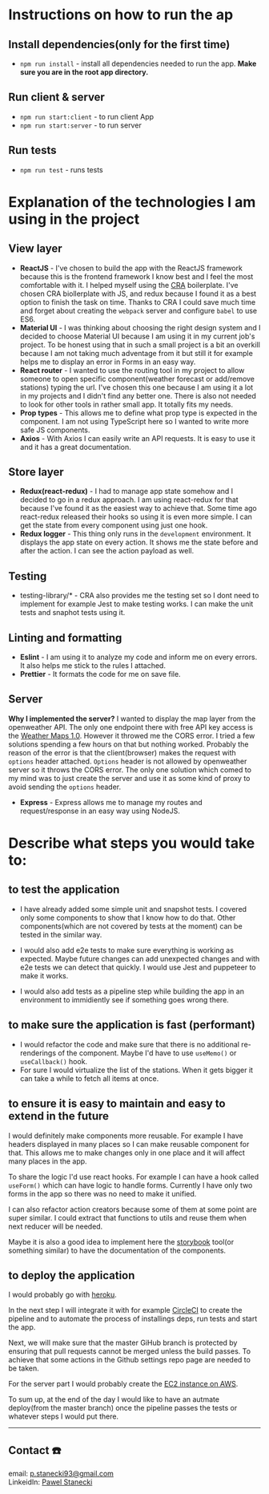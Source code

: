 # Instructions on how to run the ap

## Install dependencies(only for the first time)

- `npm run install` - install all dependencies needed to run the app. **Make sure you are in the root app directory.**

## Run client & server

- `npm run start:client` - to run client App
- `npm run start:server` - to run server

## Run tests

- `npm run test` - runs tests

# Explanation of the technologies I am using in the project

## View layer

- **ReactJS** - I've chosen to build the app with the ReactJS framework because this is the frontend framework I know best and I feel the most comfortable with it. I helped myself using the [CRA](https://reactjs.org/docs/create-a-new-react-app.html) boilerplate. I've chosen CRA biollerplate with JS, and redux because I found it as a best option to finish the task on time. Thanks to CRA I could save much time and forget about creating the `webpack` server and configure `babel` to use ES6.
- **Material UI** - I was thinking about choosing the right design system and I decided to choose Material UI because I am using it in my current job's project. To be honest using that in such a small project is a bit an overkill because I am not taking much adventage from it but still it for example helps me to display an error in Forms in an easy way.
- **React router** - I wanted to use the routing tool in my project to allow someone to open specific component(weather forecast or add/remove stations) typing the url. I've chosen this one because I am using it a lot in my projects and I didn't find any better one. There is also not needed to look for other tools in rather small app. It totally fits my needs.
- **Prop types** - This allows me to define what prop type is expected in the component. I am not using TypeScript here so I wanted to write more safe JS components.
- **Axios** - With Axios I can easily write an API requests. It is easy to use it and it has a great documentation.

## Store layer

- **Redux(react-redux)** - I had to manage app state somehow and I decided to go in a redux approach. I am using react-redux for that because I've found it as the easiest way to achieve that. Some time ago react-redux released their hooks so using it is even more simple. I can get the state from every component using just one hook.
- **Redux logger** - This thing only runs in the `development` environment. It displays the app state on every action. It shows me the state before and after the action. I can see the action payload as well.

## Testing

- testing-library/\* - CRA also provides me the testing set so I dont need to implement for example Jest to make testing works. I can make the unit tests and snaphot tests using it.

## Linting and formatting

- **Eslint** - I am using it to analyze my code and inform me on every errors. It also helps me stick to the rules I attached.
- **Prettier** - It formats the code for me on save file.

## Server

**Why I implemented the server?**
I wanted to display the map layer from the openweather API. The only one endpoint there with free API key access is the [Weather Maps 1.0](https://openweathermap.org/api/weathermaps). However it throwed me the CORS error. I tried a few solutions spending a few hours on that but nothing worked. Probably the reason of the error is that the client(browser) makes the request with `options` header attached. `Options` header is not allowed by openweather server so it throws the CORS error. The only one solution which comed to my mind was to just create the server and use it as some kind of proxy to avoid sending the `options` header.

- **Express** - Express allows me to manage my routes and request/response in an easy way using NodeJS.

# Describe what steps you would take to:

## to test the application

- I have already added some simple unit and snapshot tests. I covered only some components to show that I know how to do that. Other components(which are not covered by tests at the moment) can be tested in the similar way.

- I would also add e2e tests to make sure everything is working as expected. Maybe future changes can add unexpected changes and with e2e tests we can detect that quickly. I would use Jest and puppeteer to make it works.

- I would also add tests as a pipeline step while building the app in an environment to immidiently see if something goes wrong there.

## to make sure the application is fast (performant)

- I would refactor the code and make sure that there is no additional re-renderings of the component. Maybe I'd have to use `useMemo()` or `useCallback()` hook.
- For sure I would virtualize the list of the stations. When it gets bigger it can take a while to fetch all items at once.

## to ensure it is easy to maintain and easy to extend in the future

I would definitely make components more reusable. For example I have headers displayed in many places so I can make reusable component for that. This allows me to make changes only in one place and it will affect many places in the app.

To share the logic I'd use react hooks. For example I can have a hook called `useForm()` which can have logic to handle forms. Currently I have only two forms in the app so there was no need to make it unified.

I can also refactor action creators because some of them at some point are super similar. I could extract that functions to utils and reuse them when next reducer will be needed.

Maybe it is also a good idea to implement here the [storybook](https://storybook.js.org/) tool(or something similar) to have the documentation of the components.

## to deploy the application

I would probably go with [heroku](https://www.heroku.com/).

In the next step I will integrate it with for example [CircleCI](https://circleci.com/) to create the pipeline and to automate the process of installings deps, run tests and start the app.

Next, we will make sure that the master GiHub branch is protected by ensuring that pull requests cannot be merged unless the build passes. To achieve that some actions in the Github settings repo page are needed to be taken.

For the server part I would probably create the [EC2 instance on AWS](https://aws.amazon.com/ec2/).

To sum up, at the end of the day I would like to have an autmate deploy(from the master branch) once the pipeline passes the tests or whatever steps I would put there.

<hr>

## Contact ☎️

email: p.stanecki93@gmail.com<br>
LinkeidIn: [Pawel Stanecki](https://www.linkedin.com/in/pawel-stanecki/?locale=en_US)

